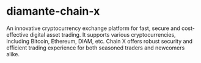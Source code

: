 # diamante-chain-x
An innovative cryptocurrency exchange platform for fast, secure and cost-effective digital asset trading. It supports various cryptocurrencies, including Bitcoin, Ethereum, DIAM, etc. Chain X offers robust security and efficient trading experience for both seasoned traders and newcomers alike.
